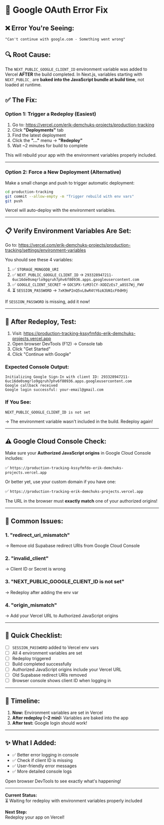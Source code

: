 # 🐛 Google OAuth Error Fix

## ❌ **Error You're Seeing:**
```
"Can't continue with google.com - Something went wrong"
```

## 🔍 **Root Cause:**

The `NEXT_PUBLIC_GOOGLE_CLIENT_ID` environment variable was added to Vercel **AFTER** the build completed. In Next.js, variables starting with `NEXT_PUBLIC_` are **baked into the JavaScript bundle at build time**, not loaded at runtime.

## ✅ **The Fix:**

### **Option 1: Trigger a Redeploy (Easiest)**

1. Go to: https://vercel.com/erik-demchuks-projects/production-tracking
2. Click **"Deployments"** tab
3. Find the latest deployment
4. Click the **"..."** menu → **"Redeploy"**
5. Wait ~2 minutes for build to complete

This will rebuild your app with the environment variables properly included.

---

### **Option 2: Force a New Deployment (Alternative)**

Make a small change and push to trigger automatic deployment:

```bash
cd production-tracking
git commit --allow-empty -m "Trigger rebuild with env vars"
git push
```

Vercel will auto-deploy with the environment variables.

---

## 📋 **Verify Environment Variables Are Set:**

Go to: https://vercel.com/erik-demchuks-projects/production-tracking/settings/environment-variables

You should see these 4 variables:

1. ✅ `STORAGE_MONGODB_URI`
2. ✅ `NEXT_PUBLIC_GOOGLE_CLIENT_ID` → `293328947211-6uc16de0smqrlo9gqruh7phv6f80936.apps.googleusercontent.com`
3. ✅ `GOOGLE_CLIENT_SECRET` → `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`
4. ⏳ `SESSION_PASSWORD` → `7xK9mP2nQ5vL8wR4tY6zA3bN1cF0dH9j`

If `SESSION_PASSWORD` is missing, add it now!

---

## 🧪 **After Redeploy, Test:**

1. Visit: https://production-tracking-kssyfmfdo-erik-demchuks-projects.vercel.app
2. Open browser DevTools (F12) → Console tab
3. Click "Get Started"
4. Click "Continue with Google"

### **Expected Console Output:**
```
Initializing Google Sign-In with client ID: 293328947211-6uc16de0smqrlo9gqruh7phv6f80936.apps.googleusercontent.com
Google callback received
Google login successful: your-email@gmail.com
```

### **If You See:**
```
NEXT_PUBLIC_GOOGLE_CLIENT_ID is not set
```
→ The environment variable wasn't included in the build. Redeploy again!

---

## ⚠️ **Google Cloud Console Check:**

Make sure your **Authorized JavaScript origins** in Google Cloud Console includes:

✅ `https://production-tracking-kssyfmfdo-erik-demchuks-projects.vercel.app`

Or better yet, use your custom domain if you have one:

✅ `https://production-tracking-erik-demchuks-projects.vercel.app`

The URL in the browser must **exactly match** one of your authorized origins!

---

## 🚨 **Common Issues:**

### **1. "redirect_uri_mismatch"**
→ Remove old Supabase redirect URIs from Google Cloud Console

### **2. "invalid_client"**
→ Client ID or Secret is wrong

### **3. "NEXT_PUBLIC_GOOGLE_CLIENT_ID is not set"**
→ Redeploy after adding the env var

### **4. "origin_mismatch"**  
→ Add your Vercel URL to Authorized JavaScript origins

---

## 🎯 **Quick Checklist:**

- [ ] `SESSION_PASSWORD` added to Vercel env vars
- [ ] All 4 environment variables are set
- [ ] Redeploy triggered
- [ ] Build completed successfully
- [ ] Authorized JavaScript origins include your Vercel URL
- [ ] Old Supabase redirect URIs removed
- [ ] Browser console shows client ID when logging in

---

## 🔄 **Timeline:**

1. **Now:** Environment variables are set in Vercel
2. **After redeploy (~2 min):** Variables are baked into the app
3. **After test:** Google login should work!

---

## ✨ **What I Added:**

- ✅ Better error logging in console
- ✅ Check if client ID is missing
- ✅ User-friendly error messages
- ✅ More detailed console logs

Open browser DevTools to see exactly what's happening!

---

**Current Status:**  
⏳ Waiting for redeploy with environment variables properly included

**Next Step:**  
Redeploy your app on Vercel!





